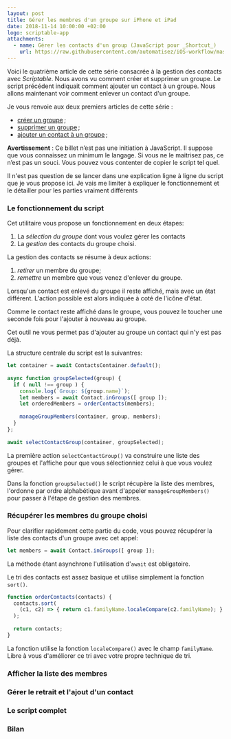 ```yaml
---
layout: post
title: Gérer les membres d'un groupe sur iPhone et iPad
date: 2018-11-14 10:00:00 +02:00
logo: scriptable-app
attachments:
  - name: Gérer les contacts d'un group (JavaScript pour _Shortcut_)
    url: https://raw.githubusercontent.com/automatisez/iOS-workflow/master/scriptable-app/contacts/manage-group-member.js
---
```


Voici le quatrième article de cette série consacrée à la gestion
des contacts avec _Scriptable_.
Nous avons vu comment créer et supprimer un groupe. 
Le script précédent indiquait comment ajouter un contact à un groupe.
Nous allons maintenant voir comment enlever un contact d'un groupe.

Je vous renvoie aux deux premiers articles de cette série :

- [créer un groupe](/ios/2018/11/04/creer-un-groupe-de-contacts.html) ;
- [supprimer un groupe](/ios/2018/11/07/supprimer-un-groupe-de-contacts.html) ;
- [ajouter un contact à un groupe](/ios/2018/11/10/ajouter-un-contact-a-un-groupe.html) ;

__Avertissement__ : Ce billet n’est pas une initiation à JavaScript.
    Il suppose que vous connaissez un minimum le langage.
    Si vous ne le maitrisez pas, ce n’est pas un souci. Vous pouvez vous
    contenter de copier le script tel quel.

Il n'est pas question de se lancer dans une explication ligne à ligne
du script que je vous propose ici. Je vais me limiter à expliquer le 
fonctionnement et le détailler pour les parties vraiment différents

### Le fonctionnement du script

Cet utilitaire vous propose un fonctionnement en deux étapes:

1. La _sélection du groupe_ dont vous voulez gérer les contacts
2. La _gestion_ des contacts du groupe choisi.

La gestion des contacts se résume à deux actions:

1. _retirer_ un membre du groupe;
2. _remettre_ un membre que vous venez d'enlever du groupe.

Lorsqu'un contact est enlevé du groupe il reste affiché, mais
avec un état différent. L'action possible est alors indiquée
à coté de l'icône d'état.

Comme le contact reste affiché dans le groupe, vous pouvez le 
toucher une seconde fois pour l'ajouter à nouveau au groupe.

Cet outil ne vous permet pas d'ajouter au groupe un contact qui
n'y est pas déjà.

La structure centrale du script est la suivantres:

```JavaScript
let container = await ContactsContainer.default();
    
async function groupSelected(group) {
  if ( null !== group ) {
    console.log(`Group: ${group.name}`);
    let members = await Contact.inGroups([ group ]);
    let orderedMembers = orderContacts(members);
    
    manageGroupMembers(container, group, members);
  }
};
    
await selectContactGroup(container, groupSelected);
```

La première action `selectContactGroup()` va construire une liste des
groupes et l'affiche pour que vous sélectionniez celui à que vous
voulez gérer.

Dans la fonction `groupSelected()` le script récupère la liste
des membres, l'ordonne par ordre alphabétique avant d'appeler
`manageGroupMembers()` pour passer à l'étape de gestion des membres.

### Récupérer les membres du groupe choisi

Pour clarifier rapidement cette partie du code, vous pouvez
récupérer la liste des contacts d'un groupe avec cet appel:

```JavaScript
let members = await Contact.inGroups([ group ]);
```

La méthode étant asynchrone l'utilisation d'`await` est obligatoire.

Le tri des contacts est assez basique et utilise simplement 
la fonction `sort()`.

```JavaScript
function orderContacts(contacts) {
  contacts.sort(
    (c1, c2) => { return c1.familyName.localeCompare(c2.familyName); }
  );
  
  return contacts;
}
```

La fonction utilise la fonction `localeCompare()` avec le champ
`familyName`. Libre à vous d'améliorer ce tri avec votre propre
technique de tri.

### Afficher la liste des membres

### Gérer le retrait et l'ajout d'un contact

### Le script complet

### Bilan
